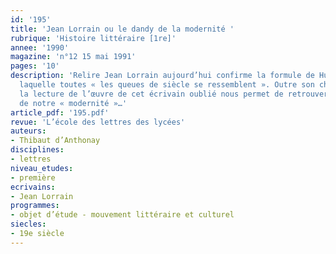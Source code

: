 ```yaml
---
id: '195'
title: 'Jean Lorrain ou le dandy de la modernité '
rubrique: 'Histoire littéraire [1re]'
annee: '1990'
magazine: 'n°12 15 mai 1991'
pages: '10'
description: 'Relire Jean Lorrain aujourd’hui confirme la formule de Huysmans selon
  laquelle toutes « les queues de siècle se ressemblent ». Outre son charme désuet,
  la lecture de l’œuvre de cet écrivain oublié nous permet de retrouver un reflet
  de notre « modernité »…'
article_pdf: '195.pdf'
revue: 'L’école des lettres des lycées'
auteurs:
- Thibaut d’Anthonay
disciplines:
- lettres
niveau_etudes:
- première
ecrivains:
- Jean Lorrain
programmes:
- objet d’étude - mouvement littéraire et culturel
siecles:
- 19e siècle
---
```

